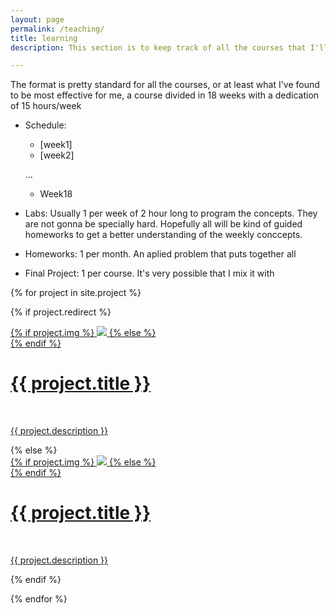 ```yaml
---
layout: page
permalink: /teaching/
title: learning
description: This section is to keep track of all the courses that I'll be taking from now on. I've found specially useful to write about some new topic that a I'm learning and sometimes 'not learning'  or not totally getting the concept.  

---
```


<!---
For now, this page is assumed to be a static description of your courses. You can convert it to a collection similar to `_projects/` so that you can have a dedicated page for each course.

Organize your courses by years, topics, or universities, however you like!
--->

The format is pretty standard for all the courses, or at least what I've found to be most effective for me, a course divided in 18 weeks with a dedication of 15 hours/week
- Schedule:
	- [week1]
	- [week2]

	...
	- Week18


- Labs: Usually 1 per week of 2 hour long to program the concepts. They are not gonna be specially hard. Hopefully all will be kind of guided homeworks to get a better understanding of the weekly conccepts. 

- Homeworks: 1 per month. An aplied problem that puts together all 

- Final Project: 1 per course. It's very possible that I mix it with 

{% for project in site.project %}

{% if project.redirect %}
<div class="project">
    <div class="thumbnail">
        <a href="{{ project.redirect }}" target="_blank">
        {% if project.img %}
        <img class="thumbnail" src="{{ project.img | prepend: site.baseurl | prepend: site.url }}"/>
        {% else %}
        <div class="thumbnail blankbox"></div>
        {% endif %}    
        <span>
            <h1>{{ project.title }}</h1>
            <br/>
            <p>{{ project.description }}</p>
        </span>
        </a>
    </div>
</div>
{% else %}

<div class="project ">
    <div class="thumbnail">
        <a href="{{ project.url | prepend: site.baseurl | prepend: site.url }}">
        {% if project.img %}
        <img class="thumbnail" src="{{ project.img | prepend: site.baseurl | prepend: site.url }}"/>
        {% else %}
        <div class="thumbnail blankbox"></div>
        {% endif %}    
        <span>
            <h1>{{ project.title }}</h1>
            <br/>
            <p>{{ project.description }}</p>
        </span>
        </a>
    </div>
</div>

{% endif %}

{% endfor %}